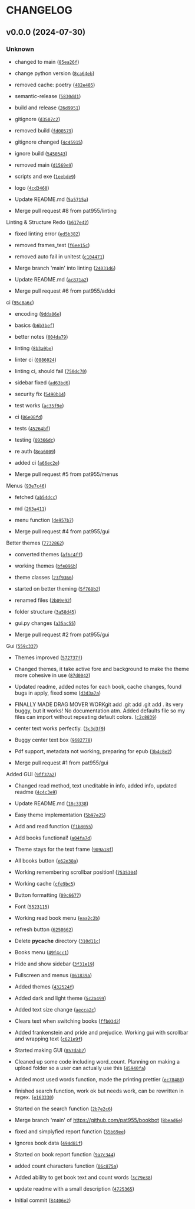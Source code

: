 # CHANGELOG

## v0.0.0 (2024-07-30)

### Unknown

* changed to main ([`85ea26f`](https://github.com/pat955/bookbot/commit/85ea26fbd772dd0c04a859518389fd43be61fbe0))

* change python version ([`8ca64eb`](https://github.com/pat955/bookbot/commit/8ca64eb9784020fc3f914294f843e70103e6fc7d))

* removed cache: poetry ([`482e485`](https://github.com/pat955/bookbot/commit/482e485dd1d12e10ca0eb3a0c1d87ce4074f5315))

* semantic-release ([`5830dd1`](https://github.com/pat955/bookbot/commit/5830dd161581fa2a1fc0fc9697b9de16db3ce7e2))

* build and release ([`26d9951`](https://github.com/pat955/bookbot/commit/26d995119dac6c3559e52ada61ce4d1bb0b478d3))

* gitignore ([`d3507c2`](https://github.com/pat955/bookbot/commit/d3507c2d064f57cd60a74934746507be43d352e5))

* removed build ([`fd00579`](https://github.com/pat955/bookbot/commit/fd00579381d1b1bad60d14659f60c979367c3d5c))

* gitignore changed ([`4c45915`](https://github.com/pat955/bookbot/commit/4c45915f8718d9e2a120c16af4d8237aa0e1dc80))

* ignore build ([`5450543`](https://github.com/pat955/bookbot/commit/5450543c8bcc25535cfe047000f798dd637d7b15))

* removed main ([`d1569e9`](https://github.com/pat955/bookbot/commit/d1569e9385b702f81e47eed27be14614105300e3))

* scripts and exe ([`1eebde9`](https://github.com/pat955/bookbot/commit/1eebde96def5912157f8a9b2e2306a4b0904acc3))

* logo ([`4cd3460`](https://github.com/pat955/bookbot/commit/4cd346078ba9c048527231a45e0b59c7ca3261c4))

* Update README.md ([`5a5715a`](https://github.com/pat955/bookbot/commit/5a5715a3bd0ac9562d229a235f360a1ab45cce89))

* Merge pull request #8 from pat955/linting

Linting &amp; Structure Redo ([`b617e42`](https://github.com/pat955/bookbot/commit/b617e422c66aa5e1140ac9ad1ede9794b8cc9ec4))

* fixed linting error ([`ed5b382`](https://github.com/pat955/bookbot/commit/ed5b38251e5e4fded88e618844b33f9368dae258))

* removed frames_test ([`f6ee15c`](https://github.com/pat955/bookbot/commit/f6ee15c61dc22e50cb288e7a7d1bbda31c300e82))

* removed auto fail in unitest ([`c104471`](https://github.com/pat955/bookbot/commit/c1044717b6140f37218485c9495f96e439595751))

* Merge branch &#39;main&#39; into linting ([`24031d6`](https://github.com/pat955/bookbot/commit/24031d611c55f3b9aacbfff7f03272d3fd06fc73))

* Update README.md ([`ac871a2`](https://github.com/pat955/bookbot/commit/ac871a2dbd9fce5a15286be32e9e022d8e7c8abc))

* Merge pull request #6 from pat955/addci

ci ([`95c8a6c`](https://github.com/pat955/bookbot/commit/95c8a6cb8c9377c215489f47accd9945a40d6bd6))

* encoding ([`9dda06e`](https://github.com/pat955/bookbot/commit/9dda06ea637ec35d2158e2e9b1c46d50d78980bc))

* basics ([`b6b3bef`](https://github.com/pat955/bookbot/commit/b6b3bef652074eec844fb03d3a8f665dbf42a6f4))

* better notes ([`004da79`](https://github.com/pat955/bookbot/commit/004da79f55fa3440933c31f7fd665521def48c7a))

* linting ([`8b3a9be`](https://github.com/pat955/bookbot/commit/8b3a9be4e95e023c73d045ccc231ff1f51ce5623))

* linter ci ([`0886024`](https://github.com/pat955/bookbot/commit/0886024df95d850652dc59611934521a021ea184))

* linting ci, should fail ([`750dc70`](https://github.com/pat955/bookbot/commit/750dc702558f865ad56f83c3e2d3ed098f8e80ba))

* sidebar fixed ([`ad63bd6`](https://github.com/pat955/bookbot/commit/ad63bd6e1766dc2a8f390b770e37f8108e31998a))

* security fix ([`5490b14`](https://github.com/pat955/bookbot/commit/5490b144b66eb21be62f98df613cf497627a0bb3))

* test works ([`ac35f9e`](https://github.com/pat955/bookbot/commit/ac35f9e76420cb4298510641a7b41c8a4151bc61))

* ci ([`86e08fd`](https://github.com/pat955/bookbot/commit/86e08fd45a1ed04fe08a14e5d20fe55b495db86c))

* tests ([`45264bf`](https://github.com/pat955/bookbot/commit/45264bfd4b5a0cb676ee532c5317504e89c6093e))

* testing ([`09366dc`](https://github.com/pat955/bookbot/commit/09366dcd697bd3bc1b59baef05c1da0d399bd90e))

* re auth ([`8ea6009`](https://github.com/pat955/bookbot/commit/8ea6009b825b2e39ead84b7507ef22efb630d06b))

* added ci ([`a66ec2e`](https://github.com/pat955/bookbot/commit/a66ec2e1ea4981c4ae822daddf14c4bfc73d2515))

* Merge pull request #5 from pat955/menus

Menus ([`93e7c46`](https://github.com/pat955/bookbot/commit/93e7c469c0dcb3757824b8b0ae2cdce84ef8e541))

* fetched ([`ab54dcc`](https://github.com/pat955/bookbot/commit/ab54dcc3287d706eb2403120ffd8ed6ba75944f1))

* md ([`263a411`](https://github.com/pat955/bookbot/commit/263a411f5cc1da45fea8bfe285a7121965b19912))

* menu function ([`de957b7`](https://github.com/pat955/bookbot/commit/de957b7cc7ab71b4e67f5f954853ad3eb4aac7cd))

* Merge pull request #4 from pat955/gui

Better themes ([`7732862`](https://github.com/pat955/bookbot/commit/7732862bfc7c7bbc1e546411e118bc0f7da6cbe7))

* converted themes ([`af6c4ff`](https://github.com/pat955/bookbot/commit/af6c4ff1b848645fee0c2a9829b1749641045f3a))

* working themes ([`bfe096b`](https://github.com/pat955/bookbot/commit/bfe096bbf917704964bc90cef81fca077d6ae0bb))

* theme classes ([`23f9366`](https://github.com/pat955/bookbot/commit/23f9366c5ab8e560d4fb32656035ea6e0d8e1958))

* started on better theming ([`5f768b2`](https://github.com/pat955/bookbot/commit/5f768b29acbf5c52fe1b953ea2f61f26ac44ea74))

* renamed files ([`2b09e92`](https://github.com/pat955/bookbot/commit/2b09e923830579915c93658f0dc8a24b855ae499))

* folder structure ([`3a58d45`](https://github.com/pat955/bookbot/commit/3a58d456c31e31ea10174878156903945ed72ed7))

* gui.py changes ([`a35ac55`](https://github.com/pat955/bookbot/commit/a35ac55195a20643c504c6ada0493bc42372ed61))

* Merge pull request #2 from pat955/gui

Gui ([`559c337`](https://github.com/pat955/bookbot/commit/559c3376a882b11a57a29363a17743964c2f38c3))

* Themes improved ([`572737f`](https://github.com/pat955/bookbot/commit/572737f49b001d5334212973197f71925f6abdeb))

* Changed themes, it take active fore and background to make the theme more cohesive in use ([`87d0042`](https://github.com/pat955/bookbot/commit/87d004223fff85d04cd099e9a9a6c1e0ddee75ac))

* Updated readme, added notes for each book, cache changes, found bugs in apply, fixed some ([`d3d3a7a`](https://github.com/pat955/bookbot/commit/d3d3a7a105da1b0bd0324904a7a88a1f2f3eb353))

* FINALLY MADE DRAG MOVER WORKgit add .git add .git add . its very buggy, but it works! No documentation atm. Added defaults file so my files can import without repeating default colors. ([`c2c8839`](https://github.com/pat955/bookbot/commit/c2c88391efc3b50bb9906c8c79faae71487583cc))

* center text works perfectly. ([`3c3d3f9`](https://github.com/pat955/bookbot/commit/3c3d3f9a9ffab15c92e73f88f2e3951306c05a56))

* Buggy center text box ([`9682778`](https://github.com/pat955/bookbot/commit/96827789d4291ec96c706c591f8f9d6b4eff50ae))

* Pdf support, metadata not working, preparing for epub ([`3b4c8e2`](https://github.com/pat955/bookbot/commit/3b4c8e289669606316ce8a8719bdb1d38ee2f247))

* Merge pull request #1 from pat955/gui

Added GUI ([`9ff37a2`](https://github.com/pat955/bookbot/commit/9ff37a2a71effb2f9e9f56e9d7bb6983b8729ac4))

* Changed read method, text uneditable in info, added info, updated readme ([`4c4c3e9`](https://github.com/pat955/bookbot/commit/4c4c3e95c307f4d4d691eae130a8798c3d966319))

* Update README.md ([`18c3338`](https://github.com/pat955/bookbot/commit/18c3338d9f6c212c62cc05701459635d8f70a3a3))

* Easy theme implementation ([`5b97e25`](https://github.com/pat955/bookbot/commit/5b97e258d4f404cb4a0eb834bdc7b79c16ce4ac3))

* Add and read function ([`f1b8055`](https://github.com/pat955/bookbot/commit/f1b805598ec2fced230c551f14b44ad9f0545cc2))

* Add books functional! ([`a04fa7d`](https://github.com/pat955/bookbot/commit/a04fa7d0ba649e410421e2ab4ddcf561391d97bb))

* Theme stays for the text frame ([`909a18f`](https://github.com/pat955/bookbot/commit/909a18f77f48b2cb98337127f81a0ed5c70d89d7))

* All books button ([`e62e38a`](https://github.com/pat955/bookbot/commit/e62e38a77e3241a377ebb051fb29541f6776a067))

* Working remembering scrollbar position! ([`7535304`](https://github.com/pat955/bookbot/commit/753530466af6da730cffea8b4f18d67e69f789a2))

* Working cache ([`cfe9bc5`](https://github.com/pat955/bookbot/commit/cfe9bc54bd26347139545f78803387d5a772dd0c))

* Button formatting ([`09c6677`](https://github.com/pat955/bookbot/commit/09c6677d3e3bd7de1704684d07dcf971aae0517d))

* Font ([`5523115`](https://github.com/pat955/bookbot/commit/5523115a0edf875b248cb860e5017d8cec9f2a2b))

* Working read book menu ([`eaa2c2b`](https://github.com/pat955/bookbot/commit/eaa2c2bdc09fcdfeab00580865b373b2571fa427))

* refresh button ([`6250662`](https://github.com/pat955/bookbot/commit/6250662bd49dcb3521f9378764bb3cfcaeb3ee8e))

* Delete __pycache__ directory ([`310d11c`](https://github.com/pat955/bookbot/commit/310d11c9c0a18299bb76727da9e11eb7c4c166ba))

* Books menu ([`49f4cc1`](https://github.com/pat955/bookbot/commit/49f4cc1b587d76e87abb5a04029e09af0484f64e))

* Hide and show sidebar ([`3f31e19`](https://github.com/pat955/bookbot/commit/3f31e194034fb91d2e544a0a992328e613d31dd4))

* Fullscreen and menus ([`061839a`](https://github.com/pat955/bookbot/commit/061839a79baf00469c29725023c26d33a40fb264))

* Added themes ([`432524f`](https://github.com/pat955/bookbot/commit/432524fff06edd3b815036af09e1bfaa47ffb4a3))

* Added dark and light theme ([`5c2a499`](https://github.com/pat955/bookbot/commit/5c2a4992d1c7b660b438a3d6fa08623f73b79ea1))

* Added text size change ([`aecca2c`](https://github.com/pat955/bookbot/commit/aecca2c8094c95d4364da42fee6a40911a0073c0))

* Clears text when switching books ([`ffb03d2`](https://github.com/pat955/bookbot/commit/ffb03d2c5af70eb9a6024b0daedf88ade0020c49))

* Added frankenstein and pride and prejudice. Working gui with scrollbar and wrapping text ([`c621e9f`](https://github.com/pat955/bookbot/commit/c621e9f094b9acdc918be2be170840ba558f2f54))

* Started making GUI ([`857dab7`](https://github.com/pat955/bookbot/commit/857dab7b26b287809ee929f41508705480f6e7e9))

* Cleaned up some code including word_count. Planning on making a upload folder so a user can actually use this ([`45940fa`](https://github.com/pat955/bookbot/commit/45940faca9d8f25626ce5cf356e1a58a32c63ec8))

* Added most used words function, made the printing prettier ([`ec78480`](https://github.com/pat955/bookbot/commit/ec78480ac7255795e53877cd9a2718aff6e68c00))

* finished search function, work ok but needs work, can be rewritten in regex. ([`e163330`](https://github.com/pat955/bookbot/commit/e16333011b30831d384427e3b6e924d0b0a5e223))

* Started on the search function ([`2b7e2c6`](https://github.com/pat955/bookbot/commit/2b7e2c6f99e9057801280e22b96a4ac50c6f7e0f))

* Merge branch &#39;main&#39; of https://github.com/pat955/bookbot ([`8bead6e`](https://github.com/pat955/bookbot/commit/8bead6e46739ecd10b5a57420fcb28eb3c4c9590))

* fixed and simplyfied report function ([`35b69ee`](https://github.com/pat955/bookbot/commit/35b69eea7b6cccfbf665d482d895fbb825493138))

* Ignores book data ([`494d81f`](https://github.com/pat955/bookbot/commit/494d81f0ec6dce28dc92c292b66d5f10a132e320))

* Started on book report function ([`9a7c344`](https://github.com/pat955/bookbot/commit/9a7c344b151b6d1e1f03593be2a735e62a30b3b4))

* added count characters function ([`06c875a`](https://github.com/pat955/bookbot/commit/06c875a7116b86b3c5faded12e121fbd9fc3b0eb))

* Added ability to get book text and count words ([`3c79e38`](https://github.com/pat955/bookbot/commit/3c79e383c482dad65812b7ae9ed9e3596e920437))

* update readme with a small description ([`4725365`](https://github.com/pat955/bookbot/commit/47253656e72bcb03bd76d63b4e2d9a85f75dbe0d))

* Initial commit ([`84406e2`](https://github.com/pat955/bookbot/commit/84406e24e770ca9da787a987deafd0069af7c1be))
